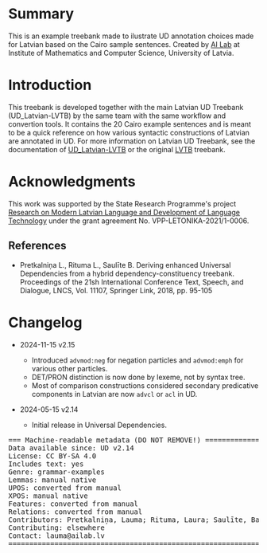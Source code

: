 # Summary

This is an example treebank made to ilustrate UD annotation choices made for Latvian based on the Cairo sample sentences. Created by [AI Lab](http://ailab.lv) at Institute of Mathematics and Computer Science, University of Latvia.


# Introduction

This treebank is developed together with the main Latvian UD Treebank (UD_Latvian-LVTB) by the same team with the same workflow and convertion tools. It contains the 20 Cairo example sentences and is meant to be a quick reference on how various syntactic constructions of Latvian are annotated in UD. For more information on Latvian UD Treebank, see the documentation of [UD_Latvian-LVTB](https://github.com/UniversalDependencies/UD_Latvian-LVTB) or the original [LVTB](http://sintakse.korpuss.lv) treebank.


# Acknowledgments

This work was supported by the State Research Programme's project [Research on Modern Latvian Language and Development of Language Technology](http://www.digitalhumanities.lv/projects/vpp-late/) under the grant agreement No. VPP-LETONIKA-2021/1-0006.


## References

* Pretkalniņa L., Rituma L., Saulīte B. Deriving enhanced Universal Dependencies from a hybrid dependency-constituency treebank. Proceedings of the 21sh International Conference Text, Speech, and Dialogue, LNCS, Vol. 11107, Springer Link, 2018, pp. 95-105


# Changelog

* 2024-11-15 v2.15
  * Introduced `advmod:neg` for negation particles and `advmod:emph` for various other particles.
  * DET/PRON distinction is now done by lexeme, not by syntax tree.
  * Most of comparison constructions considered secondary predicative components in Latvian are now `advcl` or `acl` in UD.

* 2024-05-15 v2.14
  * Initial release in Universal Dependencies.


<pre>
=== Machine-readable metadata (DO NOT REMOVE!) ================================
Data available since: UD v2.14
License: CC BY-SA 4.0
Includes text: yes
Genre: grammar-examples
Lemmas: manual native
UPOS: converted from manual
XPOS: manual native
Features: converted from manual
Relations: converted from manual
Contributors: Pretkalniņa, Lauma; Rituma, Laura; Saulīte, Baiba; Nešpore-Bērzkalne, Gunta
Contributing: elsewhere
Contact: lauma@ailab.lv
===============================================================================
</pre>
